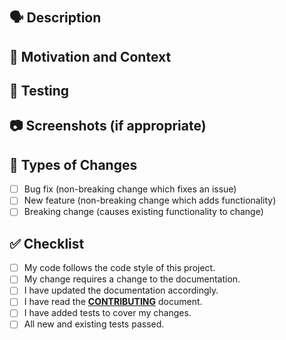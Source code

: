 # <!--- Provide a general summary of your changes in the Title above -->

## 🗣 Description

<!--- Describe your changes in detail -->

## 💭 Motivation and Context

<!--- Why is this change required? What problem does it solve? -->
<!--- If it fixes an open issue, please link to the issue here. -->

## 🧪 Testing

<!--- Please describe in detail how you tested your changes. -->
<!--- Include details of your testing environment, and the tests you ran to -->
<!--- see how your change affects other areas of the code, etc. -->

## 📷 Screenshots (if appropriate)

## 🚥 Types of Changes

<!--- What types of changes does your code introduce? -->
<!--- Put an `x` in all the boxes that apply: -->

- [ ] Bug fix (non-breaking change which fixes an issue)
- [ ] New feature (non-breaking change which adds functionality)
- [ ] Breaking change (causes existing functionality to change)

## ✅ Checklist

<!--- Go over all the following points, and put an `x` in all the
boxes that apply. -->
<!--- If you're unsure about any of these, don't hesitate to ask.
We're here to help! -->

- [ ] My code follows the code style of this project.
- [ ] My change requires a change to the documentation.
- [ ] I have updated the documentation accordingly.
- [ ] I have read the [**CONTRIBUTING**](../CONTRIBUTING.md) document.
- [ ] I have added tests to cover my changes.
- [ ] All new and existing tests passed.
